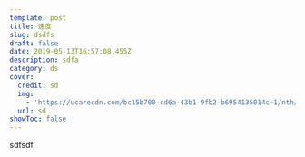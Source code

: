 ```yaml
---
template: post
title: 速度
slug: dsdfs
draft: false
date: 2019-05-13T16:57:08.455Z
description: sdfa
category: ds
cover:
  credit: sd
  img:
    - 'https://ucarecdn.com/bc15b700-cd6a-43b1-9fb2-b6954135014c~1/nth/0/'
  url: sd
showToc: false
---
```

sdfsdf
